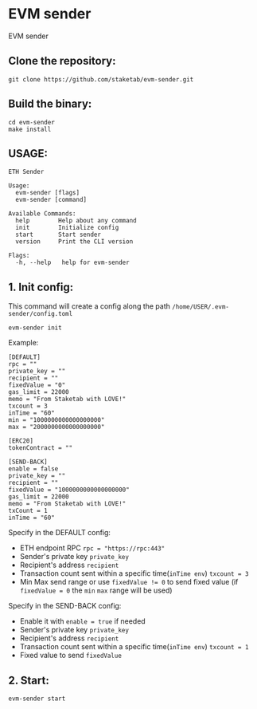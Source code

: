# EVM sender
EVM sender

## Clone the repository:
```
git clone https://github.com/staketab/evm-sender.git
```

## Build the binary:
```
cd evm-sender
make install
```

## USAGE:
```
ETH Sender

Usage:
  evm-sender [flags]
  evm-sender [command]

Available Commands:
  help        Help about any command
  init        Initialize config
  start       Start sender
  version     Print the CLI version

Flags:
  -h, --help   help for evm-sender
```

## 1. Init config:
This command will create a config along the path `/home/USER/.evm-sender/config.toml`
```
evm-sender init
```
Example:
```
[DEFAULT]
rpc = ""
private_key = ""
recipient = ""
fixedValue = "0"
gas_limit = 22000
memo = "From Staketab with LOVE!"
txcount = 3
inTime = "60"
min = "1000000000000000000"
max = "2000000000000000000"

[ERC20]
tokenContract = ""

[SEND-BACK]
enable = false
private_key = ""
recipient = ""
fixedValue = "1000000000000000000"
gas_limit = 22000
memo = "From Staketab with LOVE!"
txCount = 1
inTime = "60"
```
Specify in the DEFAULT config:
- ETH endpoint RPC `rpc = "https://rpc:443"`
- Sender's private key `private_key`
- Recipient's address `recipient`
- Transaction count sent within a specific time(`inTime env`) `txcount = 3`
- Min Max send range or use `fixedValue != 0` to send fixed value (if `fixedValue = 0` the `min` `max` range will be used)

Specify in the SEND-BACK config:
- Enable it with `enable = true` if needed
- Sender's private key `private_key`
- Recipient's address `recipient`
- Transaction count sent within a specific time(`inTime env`) `txcount = 1`
- Fixed value to send `fixedValue`

## 2. Start:
```
evm-sender start
```